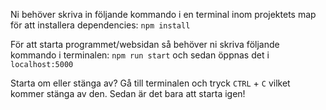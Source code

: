 Ni behöver skriva in följande kommando i en terminal inom projektets map för att installera dependencies: ``npm install``

För att starta programmet/websidan så behöver ni skriva följande kommando i terminalen: ``npm run start`` och sedan öppnas det i ``localhost:5000``

Starta om eller stänga av?
Gå till terminalen och tryck ``CTRL`` + ``C`` vilket kommer stänga av den. Sedan är det bara att starta igen!
